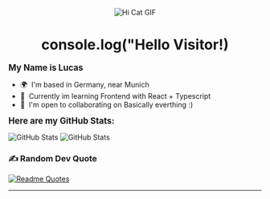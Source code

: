 <p align="center">
  <img src="https://media.tenor.com/BuSEbkm9aAIAAAAi/hi-otag.gif" alt="Hi Cat GIF" />
</p>

<div align="center">
  <h1>console.log("Hello Visitor!)</h1>
</div>

<b><big>My Name is Lucas</big></b>

*   🌍  I'm based in Germany, near Munich
*   🧠  Currently im learning Frontend with React + Typescript
*   🤝  I'm open to collaborating on Basically everthing :)

  <b><big>Here are my GitHub Stats:</big></b><br>
  
![GitHub Stats](https://github-readme-stats.vercel.app/api?username=DevKalucas&theme=tokyonight&show_icons=true&hide_border=true&count_private=true)
![GitHub Stats](https://github-readme-stats.vercel.app/api/top-langs/?username=DevKalucas&theme=tokyonight&show_icons=true&hide_border=true&layout=compact)

### ✍️ Random Dev Quote
[![Readme Quotes](https://quotes-github-readme.vercel.app/api?type=horizontal)](https://github.com/piyushsuthar/github-readme-quotes)

---

  
<!-- Proudly created with GPRM ( https://gprm.itsvg.in ) -->
